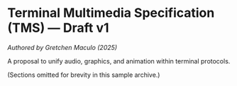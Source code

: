 # Terminal Multimedia Specification (TMS) — Draft v1
*Authored by Gretchen Maculo (2025)*

A proposal to unify audio, graphics, and animation within terminal protocols.

(Sections omitted for brevity in this sample archive.)
